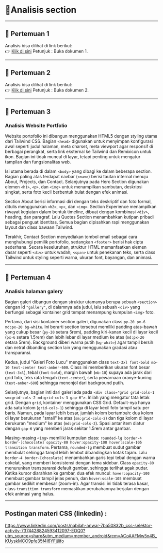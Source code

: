 # 📘Analisis section

---

## 📂 Pertemuan 1
Analisis bisa dilihat di link berikut:  
👉 [Klik di sini](https://drive.google.com/drive/folders/1EoFQHFqPB8ktB13OpGieetTotnUnfeSa)
Petunjuk : Buka dokumen 1.

---

## 📂 Pertemuan 2
Analisis bisa dilihat di link berikut:  
👉 [Klik di sini](https://drive.google.com/drive/folders/1EoFQHFqPB8ktB13OpGieetTotnUnfeSa)
Petunjuk : Buka dokumen 2.

---

## 📂 Pertemuan 3
### Analisis Website Portfolio

Website portofolio ini dibangun menggunakan HTML5 dengan styling utama dari Tailwind CSS. 
Bagian `<head>` digunakan untuk menyimpan konfigurasi awal seperti judul halaman, meta charset, meta viewport agar responsif di berbagai perangkat, serta link eksternal ke Tailwind dan Remixicon untuk ikon. Bagian ini tidak muncul di layar, tetapi penting untuk mengatur tampilan dan fungsionalitas web.  

Isi utama berada di dalam `<body>` yang dibagi ke dalam beberapa section. Bagian paling atas terdapat navbar (`<nav>`) berisi tautan internal menuju About, Projects, dan Contact. Selanjutnya pada Hero Section digunakan elemen `<h1>`, `<p>`, dan `<img>` untuk menampilkan sambutan, deskripsi singkat, serta foto kecil berbentuk bulat dengan efek animasi.

Section About berisi informasi diri dengan teks deskriptif dan foto formal, ditulis menggunakan `<h2>`, `<p>`, dan `<img>`. Section Experience menampilkan riwayat kegiatan dalam bentuk timeline, dibuat dengan kombinasi `<div>`, heading, dan paragraf. Lalu Quotes Section menambahkan kutipan pribadi sebagai penguat identitas. Semua bagian dipisahkan rapi menggunakan layout dan class bawaan Tailwind.  

Terakhir, Contact Section menyediakan tombol email sebagai cara menghubungi pemilik portofolio, sedangkan `<footer>` berisi hak cipta sederhana. Secara keseluruhan, struktur HTML memanfaatkan elemen dasar seperti `<div>` untuk wadah, `<span>` untuk penekanan teks, serta class Tailwind untuk styling seperti warna, ukuran font, bayangan, dan animasi.

---


## 📂 Pertemuan 4
### Analisis halaman galery

Bagian galeri dibangun dengan struktur utamanya berupa sebuah `<section>` dengan id `"gallery"`, di dalamnya ada judul, lalu sebuah `<div>` yang berfungsi sebagai kontainer grid tempat menampung kumpulan `<img>` foto.

Pertama, dari sisi kontainer section galeri, digunakan class `py-20 px-6 md:px-20 bg-white`. Ini berarti section tersebut memiliki padding atas-bawah yang cukup besar (`py-20` setara 5rem), padding kiri-kanan kecil di layar kecil (`px-6` setara 1.5rem) dan lebih lebar di layar medium ke atas (`md:px-20` setara 5rem). Background diberi warna putih (`bg-white`) agar tampil bersih dan netral dibanding section lain yang menggunakan gradasi atau transparansi.

Kedua, judul "Galeri Foto Lucu" menggunakan class `text-3xl font-bold mb-10 text-center text-amber-600`. Class ini memberikan ukuran font besar (`text-3xl`), tebal (`font-bold`), margin bawah (`mb-10`) supaya ada jarak dari grid foto, teks rata tengah (`text-center`), serta pewarnaan oranye-kuning (`text-amber-600`) sehingga menonjol dari background putih.

Selanjutnya, bagian inti dari galeri ada pada `<div class="grid grid-cols-1 sm:grid-cols-2 md:grid-cols-3 gap-6">`. Inilah yang mengatur tata letak grid. Dengan `grid`, kontainer menggunakan CSS Grid. Default-nya hanya ada satu kolom (`grid-cols-1`) sehingga di layar kecil foto tampil satu per baris. Namun, pada layar lebih besar, jumlah kolom bertambah: dua kolom di layar berukuran "small" ke atas (`sm:grid-cols-2`) dan tiga kolom di layar berukuran "medium" ke atas (`md:grid-cols-3`). Spasi antar item diatur dengan `gap-6` yang memberi jarak sekitar 1.5rem antar gambar.

Masing-masing `<img>` memiliki kumpulan class: `rounded-lg border-4 border-[chocolate] opacity-80 hover:opacity-100 hover:scale-105 transition transform`. Pertama, `rounded-lg` membuat sudut gambar membulat sehingga tampil lebih lembut dibandingkan kotak tajam. Lalu `border-4 border-[chocolate]` menambahkan garis tepi tebal dengan warna cokelat, yang memberi konsistensi dengan tema sidebar. Class `opacity-80` menurunkan transparansi default gambar, sehingga terlihat agak pudar. Ketika kursor diarahkan ke gambar, dua efek muncul: `hover:opacity-100` membuat gambar tampil jelas penuh, dan `hover:scale-105` membuat gambar sedikit membesar (zoom-in). Agar transisi ini tidak terasa kasar, class `transition transform` memastikan perubahannya berjalan dengan efek animasi yang halus.

---
## Postingan materi CSS (linkedin) :

https://www.linkedin.com/posts/nabilah-anwar-7ba50832b_css-selektor-activity-7374428824593412097-EOQ0?utm_source=share&utm_medium=member_android&rcm=ACoAAFMw5n4B_KUyskMCO9pfe35f4I6YFjjlifo

---
